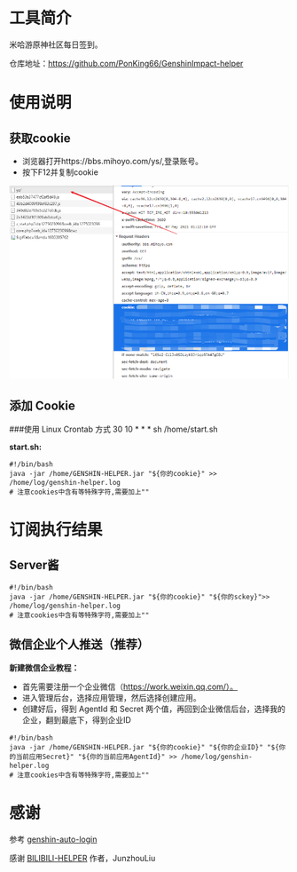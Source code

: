 # 工具简介
米哈游原神社区每日签到。

仓库地址：https://github.com/PonKing66/GenshinImpact-helper

# 使用说明
## 获取cookie

- 浏览器打开https://bbs.mihoyo.com/ys/,登录账号。
- 按下F12并复制cookie

![](./images/img_1.png)

## 添加 Cookie
###使用 Linux Crontab 方式
30 10 * * * sh /home/start.sh

**start.sh:**
```shell
#!/bin/bash
java -jar /home/GENSHIN-HELPER.jar "${你的cookie}" >> /home/log/genshin-helper.log
# 注意cookies中含有等特殊字符,需要加上""
```

# 订阅执行结果
## Server酱

```shell
#!/bin/bash
java -jar /home/GENSHIN-HELPER.jar "${你的cookie}" "${你的sckey}">> /home/log/genshin-helper.log
# 注意cookies中含有等特殊字符,需要加上""
```

## 微信企业个人推送（推荐）

**新建微信企业教程：**

- 首先需要注册一个企业微信（https://work.weixin.qq.com/）。
- 进入管理后台，选择应用管理，然后选择创建应用。
- 创建好后，得到 AgentId 和 Secret 两个值，再回到企业微信后台，选择我的企业，翻到最底下，得到企业ID

```shell
#!/bin/bash
java -jar /home/GENSHIN-HELPER.jar "${你的cookie}" "${你的企业ID}" "${你的当前应用Secret}" "${你的当前应用AgentId}" >> /home/log/genshin-helper.log
# 注意cookies中含有等特殊字符,需要加上""
```
# 感谢
参考 [genshin-auto-login](https://github.com/Viole403/genshin-auto-login) 

感谢 [BILIBILI-HELPER](https://github.com/JunzhouLiu/BILIBILI-HELPER) 作者，JunzhouLiu
